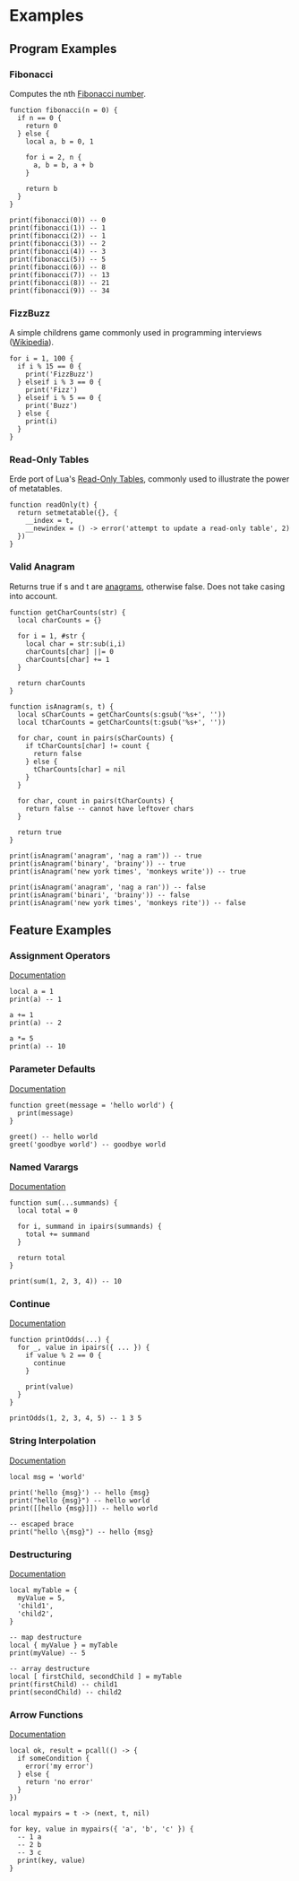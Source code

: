 # Examples

## Program Examples

### Fibonacci

Computes the nth [Fibonacci number](https://en.wikipedia.org/wiki/Fibonacci_number).

```erde
function fibonacci(n = 0) {
  if n == 0 {
    return 0
  } else {
    local a, b = 0, 1

    for i = 2, n {
      a, b = b, a + b
    }

    return b
  }
}

print(fibonacci(0)) -- 0
print(fibonacci(1)) -- 1
print(fibonacci(2)) -- 1
print(fibonacci(3)) -- 2
print(fibonacci(4)) -- 3
print(fibonacci(5)) -- 5
print(fibonacci(6)) -- 8
print(fibonacci(7)) -- 13
print(fibonacci(8)) -- 21
print(fibonacci(9)) -- 34
```

### FizzBuzz

A simple childrens game commonly used in programming interviews
([Wikipedia](https://en.wikipedia.org/wiki/Fizz_buzz)).

```erde
for i = 1, 100 {
  if i % 15 == 0 {
    print('FizzBuzz')
  } elseif i % 3 == 0 {
    print('Fizz')
  } elseif i % 5 == 0 {
    print('Buzz')
  } else {
    print(i)
  }
}
```

### Read-Only Tables

Erde port of Lua's [Read-Only Tables](https://www.lua.org/pil/13.4.5.html),
commonly used to illustrate the power of metatables.

```erde
function readOnly(t) {
  return setmetatable({}, {
    __index = t,
    __newindex = () -> error('attempt to update a read-only table', 2)
  })
}
```

### Valid Anagram

Returns true if s and t are [anagrams](https://en.wikipedia.org/wiki/Anagram),
otherwise false. Does not take casing into account.

```erde
function getCharCounts(str) {
  local charCounts = {}

  for i = 1, #str {
    local char = str:sub(i,i)
    charCounts[char] ||= 0
    charCounts[char] += 1
  }

  return charCounts
}

function isAnagram(s, t) {
  local sCharCounts = getCharCounts(s:gsub('%s+', ''))
  local tCharCounts = getCharCounts(t:gsub('%s+', ''))

  for char, count in pairs(sCharCounts) {
    if tCharCounts[char] != count {
      return false
    } else {
      tCharCounts[char] = nil
    }
  }

  for char, count in pairs(tCharCounts) {
    return false -- cannot have leftover chars
  }

  return true
}

print(isAnagram('anagram', 'nag a ram')) -- true
print(isAnagram('binary', 'brainy')) -- true
print(isAnagram('new york times', 'monkeys write')) -- true

print(isAnagram('anagram', 'nag a ran')) -- false
print(isAnagram('binari', 'brainy')) -- false
print(isAnagram('new york times', 'monkeys rite')) -- false
```

## Feature Examples

### Assignment Operators

[Documentation](/reference#assignment-operators)

```erde
local a = 1
print(a) -- 1

a += 1
print(a) -- 2

a *= 5
print(a) -- 10
```

### Parameter Defaults

[Documentation](/reference#parameters-defaults)

```erde
function greet(message = 'hello world') {
  print(message)
}

greet() -- hello world
greet('goodbye world') -- goodbye world
```

### Named Varargs

[Documentation](/reference#varargs)

```erde
function sum(...summands) {
  local total = 0

  for i, summand in ipairs(summands) {
    total += summand
  }

  return total
}

print(sum(1, 2, 3, 4)) -- 10
```

### Continue

[Documentation](/reference#continue-statements)

```erde
function printOdds(...) {
  for _, value in ipairs({ ... }) {
    if value % 2 == 0 {
      continue
    }

    print(value)
  }
}

printOdds(1, 2, 3, 4, 5) -- 1 3 5
```

### String Interpolation

[Documentation](/reference#strings)

```erde
local msg = 'world'

print('hello {msg}') -- hello {msg}
print("hello {msg}") -- hello world
print([[hello {msg}]]) -- hello world

-- escaped brace
print("hello \{msg}") -- hello {msg}
```

### Destructuring

[Documentation](/reference#destructuring)

```erde
local myTable = {
  myValue = 5,
  'child1',
  'child2',
}

-- map destructure
local { myValue } = myTable
print(myValue) -- 5

-- array destructure
local [ firstChild, secondChild ] = myTable
print(firstChild) -- child1
print(secondChild) -- child2
```

### Arrow Functions

[Documentation](/reference#arrow-functions)

```erde
local ok, result = pcall(() -> {
  if someCondition {
    error('my error')
  } else {
    return 'no error'
  }
})
```

```erde
local mypairs = t -> (next, t, nil)

for key, value in mypairs({ 'a', 'b', 'c' }) {
  -- 1 a
  -- 2 b
  -- 3 c
  print(key, value)
}
```
